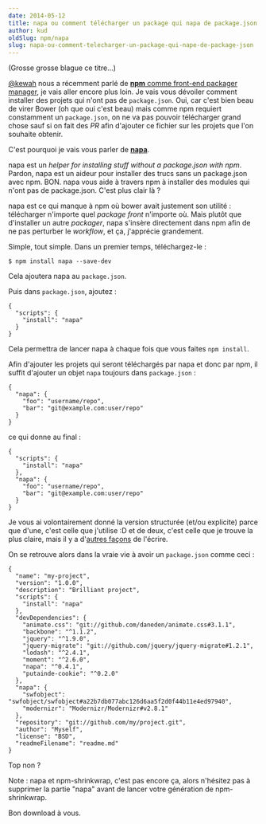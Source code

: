 ```yaml
---
date: 2014-05-12
title: napa ou comment télécharger un package qui napa de package.json
author: kud
oldSlug: npm/napa
slug: napa-ou-comment-telecharger-un-package-qui-nape-de-package-json
---
```


(Grosse grosse blague ce titre...)

[@kewah](https://twitter.com/kewah) nous a récemment parlé de
[**npm** comme front-end packager manager](/fr/articles/npm/frontend/), je vais
aller encore plus loin. Je vais vous dévoiler comment installer des projets qui
n'ont pas de `package.json`. Oui, car c'est bien beau de virer Bower (oh que oui
c'est beau) mais comme npm requiert constamment un `package.json`, on ne va pas
pouvoir télécharger grand chose sauf si on fait des _PR_ afin d'ajouter ce
fichier sur les projets que l'on souhaite obtenir.

C'est pourquoi je vais vous parler de [**napa**](https://github.com/shama/napa).

napa est un _helper for installing stuff without a package.json with npm_.
Pardon, napa est un aideur pour installer des trucs sans un package.json avec
npm. BON. napa vous aide à travers npm à installer des modules qui n'ont pas de
package.json. C'est plus clair là ?

napa est ce qui manque à npm où bower avait justement son utilité : télécharger
n'importe quel _package_ _front_ n'importe où. Mais plutôt que d'installer un
autre _packager_, napa s'insère directement dans npm afin de ne pas perturber le
_workflow_, et ça, j'apprécie grandement.

Simple, tout simple. Dans un premier temps, téléchargez-le :

```
$ npm install napa --save-dev
```

Cela ajoutera napa au `package.json`.

Puis dans `package.json`, ajoutez :

```
{
  "scripts": {
    "install": "napa"
  }
}
```

Cela permettra de lancer napa à chaque fois que vous faites `npm install`.

Afin d'ajouter les projets qui seront téléchargés par napa et donc par npm, il
suffit d'ajouter un objet `napa` toujours dans `package.json` :

```
{
  "napa": {
    "foo": "username/repo",
    "bar": "git@example.com:user/repo"
  }
}
```

ce qui donne au final :

```
{
  "scripts": {
    "install": "napa"
  },
  "napa": {
    "foo": "username/repo",
    "bar": "git@example.com:user/repo"
  }
}
```

Je vous ai volontairement donné la version structurée (et/ou explicite) parce
que d'une, c'est celle que j'utilise :D et de deux, c'est celle que je trouve la
plus claire, mais il y a
d'[autres façons](https://github.com/shama/napa#want-to-name-the-package-something-else)
de l'écrire.

On se retrouve alors dans la vraie vie à avoir un `package.json` comme ceci :

```
{
  "name": "my-project",
  "version": "1.0.0",
  "description": "Brilliant project",
  "scripts": {
    "install": "napa"
  },
  "devDependencies": {
    "animate.css": "git://github.com/daneden/animate.css#3.1.1",
    "backbone": "^1.1.2",
    "jquery": "^1.9.0",
    "jquery-migrate": "git://github.com/jquery/jquery-migrate#1.2.1",
    "lodash": "^2.4.1",
    "moment": "^2.6.0",
    "napa": "^0.4.1",
    "putainde-cookie": "^0.2.0"
  },
  "napa": {
    "swfobject": "swfobject/swfobject#a22b7db077abc126d6aa5f2d0f44b11e4ed97940",
    "modernizr": "Modernizr/Modernizr#v2.8.1"
  },
  "repository": "git://github.com/my/project.git",
  "author": "Myself",
  "license": "BSD",
  "readmeFilename": "readme.md"
}
```

Top non ?

Note : napa et npm-shrinkwrap, c'est pas encore ça, alors n'hésitez pas à
supprimer la partie "napa" avant de lancer votre génération de npm-shrinkwrap.

Bon download à vous.
